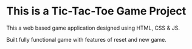 # This is a Tic-Tac-Toe Game Project

This a web based game application designed using HTML, CSS & JS.

Built fully functional game with features of reset and new game.